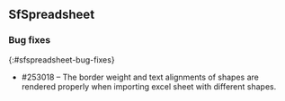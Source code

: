 ## SfSpreadsheet

### Bug fixes
{:#sfspreadsheet-bug-fixes}

* \#253018 – The border weight and text alignments of shapes are rendered properly when importing excel sheet with different shapes.
